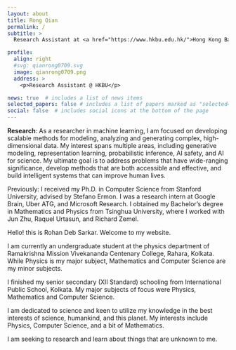 ```yaml
---
layout: about
title: Rong Qian
permalink: /
subtitle: >
  Research Assistant at <a href="https://www.hkbu.edu.hk/">Hong Kong Baptist University.</a>

profile:
  align: right
  #svg: qianrong0709.svg
  image: qianrong0709.png
  address: >
    <p>Research Assistant @ HKBU</p>

news: true  # includes a list of news items
selected_papers: false # includes a list of papers marked as "selected={true}"
social: false  # includes social icons at the bottom of the page
---
```



<b>Research</b>: As a researcher in machine learning, I am focused on developing scalable methods for modeling, analyzing and generating complex, high-dimensional data. My interest spans multiple areas, including generative modeling, representation learning, probabilistic inference, AI safety, and AI for science. My ultimate goal is to address problems that have wide-ranging significance, develop methods that are both accessible and effective, and build intelligent systems that can improve human lives.


Previously: I received my Ph.D. in Computer Science from Stanford University, advised by Stefano Ermon. I was a research intern at Google Brain, Uber ATG, and Microsoft Research. I obtained my Bachelor’s degree in Mathematics and Physics from Tsinghua University, where I worked with Jun Zhu, Raquel Urtasun, and Richard Zemel.

Hello! this is Rohan Deb Sarkar. Welcome to my website.

I am currently an undergraduate student at the physics department of Ramakrishna Mission Vivekananda Centenary College, Rahara, Kolkata. While Physics is my major subject, Mathematics and Computer Science are my minor subjects.

I finished my senior secondary (XII Standard) schooling from International Public School, Kolkata. My major subjects of focus were Physics, Mathematics and Computer Science.

I am dedicated to science and keen to utilize my knowledge in the best interests of science, humankind, and this planet. My interests include Physics, Computer Science, and a bit of Mathematics.

I am seeking to research and learn about things that are unknown to me.
